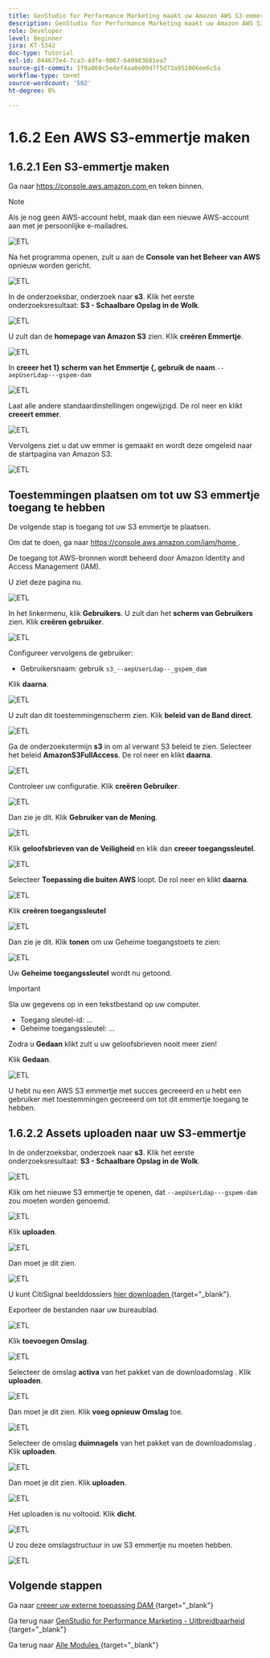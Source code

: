```yaml
---
title: GenStudio for Performance Marketing maakt uw Amazon AWS S3-emmertje
description: GenStudio for Performance Marketing maakt uw Amazon AWS S3-emmertje
role: Developer
level: Beginner
jira: KT-5342
doc-type: Tutorial
exl-id: 044677e4-7ca3-4dfe-9067-640983681ea7
source-git-commit: 1f9a868c5e4ef4aa0e09d7f5d73a951006ee6c5a
workflow-type: tm+mt
source-wordcount: '502'
ht-degree: 0%

---
```


# 1.6.2 Een AWS S3-emmertje maken

## 1.6.2.1 Een S3-emmertje maken

Ga naar [ https://console.aws.amazon.com ](https://console.aws.amazon.com) en teken binnen.

>[!NOTE]
>
>Als je nog geen AWS-account hebt, maak dan een nieuwe AWS-account aan met je persoonlijke e-mailadres.

![ ETL ](./images/awshome.png)

Na het programma openen, zult u aan de **Console van het Beheer van AWS** opnieuw worden gericht.

![ ETL ](./images/awsconsole.png)

In de onderzoeksbar, onderzoek naar **s3**. Klik het eerste onderzoeksresultaat: **S3 - Schaalbare Opslag in de Wolk**.

![ ETL ](./images/awsconsoles3.png)

U zult dan de **homepage van Amazon S3** zien. Klik **creëren Emmertje**.

![ ETL ](./images/s3home.png)

In **creeer het 1&rbrace; scherm van het Emmertje &lbrace;, gebruik de naam**.`--aepUserLdap---gspem-dam`

![ ETL ](./images/bucketname.png)

Laat alle andere standaardinstellingen ongewijzigd. De rol neer en klikt **creeert emmer**.

![ ETL ](./images/createbucket.png)

Vervolgens ziet u dat uw emmer is gemaakt en wordt deze omgeleid naar de startpagina van Amazon S3.

![ ETL ](./images/S3homeb.png)

## Toestemmingen plaatsen om tot uw S3 emmertje toegang te hebben

De volgende stap is toegang tot uw S3 emmertje te plaatsen.

Om dat te doen, ga naar [ https://console.aws.amazon.com/iam/home ](https://console.aws.amazon.com/iam/home).

De toegang tot AWS-bronnen wordt beheerd door Amazon Identity and Access Management (IAM).

U ziet deze pagina nu.

![ ETL ](./images/iam.png)

In het linkermenu, klik **Gebruikers**. U zult dan het **scherm van Gebruikers** zien. Klik **creëren gebruiker**.

![ ETL ](./images/iammenu.png)

Configureer vervolgens de gebruiker:

- Gebruikersnaam: gebruik `s3_--aepUserLdap--_gspem_dam`

Klik **daarna**.

![ ETL ](./images/configuser.png)

U zult dan dit toestemmingenscherm zien. Klik **beleid van de Band direct**.

![ ETL ](./images/perm1.png)

Ga de onderzoekstermijn **s3** in om al verwant S3 beleid te zien. Selecteer het beleid **AmazonS3FullAccess**. De rol neer en klikt **daarna**.

![ ETL ](./images/perm2.png)

Controleer uw configuratie. Klik **creëren Gebruiker**.

![ ETL ](./images/review.png)

Dan zie je dit. Klik **Gebruiker van de Mening**.

![ ETL ](./images/review1.png)

Klik **geloofsbrieven van de Veiligheid** en klik dan **creeer toegangssleutel**.

![ ETL ](./images/cred.png)

Selecteer **Toepassing die buiten AWS** loopt. De rol neer en klikt **daarna**.

![ ETL ](./images/creda.png)

Klik **creëren toegangssleutel**

![ ETL ](./images/credb.png)

Dan zie je dit. Klik **tonen** om uw Geheime toegangstoets te zien:

![ ETL ](./images/cred1.png)

Uw **Geheime toegangssleutel** wordt nu getoond.

>[!IMPORTANT]
>
>Sla uw gegevens op in een tekstbestand op uw computer.
>
> - Toegang sleutel-id: ...
> - Geheime toegangssleutel: ...
>
> Zodra u **Gedaan** klikt zult u uw geloofsbrieven nooit meer zien!

Klik **Gedaan**.

![ ETL ](./images/cred2.png)

U hebt nu een AWS S3 emmertje met succes gecreeerd en u hebt een gebruiker met toestemmingen gecreeerd om tot dit emmertje toegang te hebben.

## 1.6.2.2 Assets uploaden naar uw S3-emmertje

In de onderzoeksbar, onderzoek naar **s3**. Klik het eerste onderzoeksresultaat: **S3 - Schaalbare Opslag in de Wolk**.

![ ETL ](./images/bucket1.png)

Klik om het nieuwe S3 emmertje te openen, dat `--aepUserLdap---gspem-dam` zou moeten worden genoemd.

![ ETL ](./images/bucket2.png)

Klik **uploaden**.

![ ETL ](./images/bucket3.png)

Dan moet je dit zien.

![ ETL ](./images/bucket4.png)

U kunt CitiSignal beelddossiers [ hier downloaden ](./images/package.zip){target="_blank"}.

Exporteer de bestanden naar uw bureaublad.

![ ETL ](./images/bucket5.png)

Klik **toevoegen Omslag**.

![ ETL ](./images/bucket6.png)

Selecteer de omslag **activa** van het pakket van de downloadomslag **&#x200B;**. Klik **uploaden**.

![ ETL ](./images/bucket7.png)

Dan moet je dit zien. Klik **voeg opnieuw Omslag** toe.

![ ETL ](./images/bucket8.png)

Selecteer de omslag **duimnagels** van het pakket van de downloadomslag **&#x200B;**. Klik **uploaden**.

![ ETL ](./images/bucket9.png)

Dan moet je dit zien. Klik **uploaden**.

![ ETL ](./images/bucket10.png)

Het uploaden is nu voltooid. Klik **dicht**.

![ ETL ](./images/bucket11.png)

U zou deze omslagstructuur in uw S3 emmertje nu moeten hebben.

![ ETL ](./images/bucket12.png)

## Volgende stappen

Ga naar [ creeer uw externe toepassing DAM ](./ex3.md){target="_blank"}

Ga terug naar [ GenStudio for Performance Marketing - Uitbreidbaarheid ](./genstudioext.md){target="_blank"}

Ga terug naar [ Alle Modules ](./../../../overview.md){target="_blank"}
